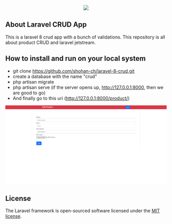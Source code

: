 <p align="center"><a href="https://laravel.com" target="_blank"><img src="https://raw.githubusercontent.com/laravel/art/master/logo-lockup/5%20SVG/2%20CMYK/1%20Full%20Color/laravel-logolockup-cmyk-red.svg" width="400"></a></p>


## About Laravel CRUD App

This is a laravel 8 crud app with a bunch of validations. This repository is all about product CRUD and laravel jetstream.

## How to install and run on your local system

- git clone https://github.com/shohan-ch/laravel-8-crud.git
- create a database with the name "crud"
- php artisan migrate
- php artisan serve (if the server opens up, http://127.0.0.1:8000, then we are good to go)
- And finally go to this uri (http://127.0.0.1:8000/product/)

![Screenshot](public/download.png)



## License

The Laravel framework is open-sourced software licensed under the [MIT license](https://opensource.org/licenses/MIT).

